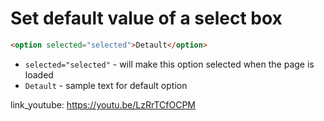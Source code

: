# Set default value of a select box

```html
<option selected="selected">Detault</option>
```

- `selected="selected"` - will make this option selected when the page is loaded
- `Detault` - sample text for default option


link_youtube: https://youtu.be/LzRrTCfOCPM
